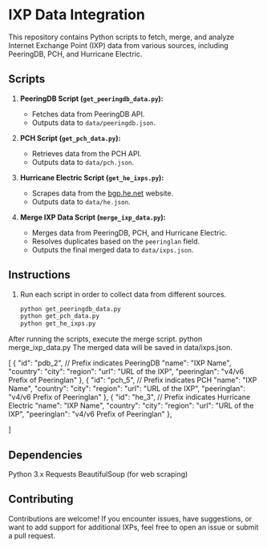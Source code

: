 # IXP Data Integration

This repository contains Python scripts to fetch, merge, and analyze Internet Exchange Point (IXP) data from various sources, including PeeringDB, PCH, and Hurricane Electric.

## Scripts

1. **PeeringDB Script (`get_peeringdb_data.py`):**
   - Fetches data from PeeringDB API.
   - Outputs data to `data/peeringdb.json`.

2. **PCH Script (`get_pch_data.py`):**
   - Retrieves data from the PCH API.
   - Outputs data to `data/pch.json`.

3. **Hurricane Electric Script (`get_he_ixps.py`):**
   - Scrapes data from the [bgp.he.net](https://bgp.he.net) website.
   - Outputs data to `data/he.json`.

4. **Merge IXP Data Script (`merge_ixp_data.py`):**
   - Merges data from PeeringDB, PCH, and Hurricane Electric.
   - Resolves duplicates based on the `peeringlan` field.
   - Outputs the final merged data to `data/ixps.json`.

## Instructions

1. Run each script in order to collect data from different sources.

   ```bash
   python get_peeringdb_data.py
   python get_pch_data.py
   python get_he_ixps.py

   
After running the scripts, execute the merge script.
python merge_ixp_data.py
The merged data will be saved in data/ixps.json.

[
  {
    "id": "pdb_2",  // Prefix indicates PeeringDB
    "name": "IXP Name",
   "country": 
    "city": 
    "region": 
    "url": "URL of the IXP",
    "peeringlan": "v4/v6 Prefix of Peeringlan"
  },
  {
    "id": "pch_5",  // Prefix indicates PCH
    "name": "IXP Name",
    "country": 
    "city": 
    "region": 
    "url": "URL of the IXP",
    "peeringlan": "v4/v6 Prefix of Peeringlan"
  },
  {
    "id": "he_3",  // Prefix indicates Hurricane Electric
    "name": "IXP Name",
    "country": 
    "city": 
    "region": 
    "url": "URL of the IXP",
    "peeringlan": "v4/v6 Prefix of Peeringlan"
  },

]

## Dependencies
Python 3.x
Requests
BeautifulSoup (for web scraping)

## Contributing
Contributions are welcome! If you encounter issues, have suggestions, or want to add support for additional IXPs, feel free to open an issue or submit a pull request.
